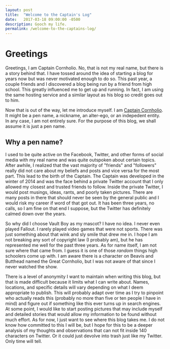 ```yaml
---
layout: post
title:  "Welcome to the Captain's Log"
date:   2017-03-18 09:00:00 -0500
description: Gooch my life.
permalink: /welcome-to-the-captains-log/
---
```


# Greetings

Greetings, I am Captain Cornholio. No, that is not my real name, but there is a story behind that. I have tossed around the idea of starting a blog for years now but was never motivated enough to do so. This past year, a couple friends and I discovered a blog being run by a friend from high school. This greatly influenced me to get up and running. In fact, I am using the same hosting service and a similar layout as his blog so credit goes out to him.

Now that is out of the way, let me introduce myself. I am [Captain Cornholio](/about). It might be a pen name, a nickname, an alter-ego, or an indepedent entity. In any case, I am not entirely sure. For the purpose of this blog, we shall assume it is just a pen name.

## Why a pen name?

I used to be quite active on the Facebook, Twitter, and other forms of social media with my real name and was quite outspoken about certain topics. After awhile, I realized that the vast majority of "friends" and "followers" really did not care about my beliefs and posts and vice versa for the most part. This lead to the birth of the Captain. The Captain was developed in the winter of 2014 and was the face behind a private Twitter account that I only allowed my closest and trusted friends to follow. Inside the private Twitter, I would post musings, ideas, rants, and poorly taken pictures. There are many posts in there that should never be seen by the general public and I would risk my career if word of that got out. It has been three years, no calls, so I am fine on that end I suppose, but the Twitter has definitely calmed down over the years.

So why did I choose Vault Boy as my mascot? I have no idea. I never even played Fallout. I rarely played video games that were not sports. There was just something about that wink and sly smile that drew me in. I hope I am not breaking any sort of copyright law (I probably am), but he has represented me well for the past three years. As for name itself, I am not sure where that came from. I guess it is one of those *random* things high schoolers come up with. I am aware there is a character on Beavis and Butthead named the Great Cornholio, but I was not aware of that since I never watched the show.

There is a level of anonymity I want to maintain when writing this blog, but that is made difficult because it limits what I can write about. Names, locations, and specific details will vary depending on what I deem appropriate to publish. This will probably adapt over time as I try to pinpoint who actually reads this (probably no more than five or ten people I have in mind) and figure out if something like this ever turns up in search engines. At some point, I would like to start posting pictures that may include myself and detailed stories that would allow my information to be found without much effort. As for now, I just want to see where this blog takes me. I do not know how committed to this I will be, but I hope for this to be a deeper analysis of my thoughts and observations that can not fit inside 140 characters on Twitter. Or it could just devolve into trash just like my Twitter. Only time will tell.

